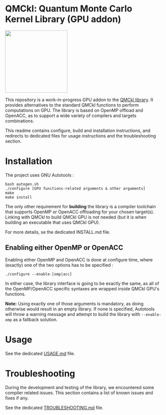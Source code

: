 # QMCkl: Quantum Monte Carlo Kernel Library (GPU addon)

<img src="https://trex-coe.eu/sites/default/files/styles/responsive_no_crop/public/2022-01/QMCkl%20code.png?itok=UvOUClA5" width=200>

This repository is a work-in-progress GPU addon to the [QMCkl library](https://github.com/TREX-CoE/qmckl). It provides alternatives to the standard QMCkl functions to perform computations on GPU. The library is based on OpenMP offload and OpenACC, as to support a wide variety of compilers and targets combinations.

This readme contains configure, build and installation instructions, and redirects to dedicated files for usage instructions and the troubleshooting section.

# Installation

The project uses GNU Autotools :

```
bash autogen.sh
./configure [GPU functions-related arguments & other arguments]
make
make install
```

The only other requirement for **building** the library is a compiler toolchain that supports OpenMP or OpenACC offloading for your chosen target(s). Linking with QMCkl to build QMCkl GPU is not needed (but it is when building an executable that uses QMCkl GPU).

For more details, se the dedicated INSTALL.md file.

## Enabling either OpenMP or OpenACC

Enabling either OpenMP and OpenACC is done at configure time, where (exactly) one of the two options has to be specified :

```
./configure --enable-[omp|acc]
```

In either case, the library interface is going to be exactly the same, as all of the OpenMP/OpenACC specific syntaxes are wrapped inside  QMCkl GPU's functions.

**Note:** Using exactly one of those arguments is mandatory, as doing otherwise would result in an empty library. If none is specified, Autotools will throw a warning message and attempt to build the library with `--enable-omp` as a fallback solution.


# Usage

See the dedicated [USAGE.md](https://github.com/TREX-CoE/qmckl_gpu/blob/main/doc/USAGE.md) file.


# Troubleshooting

During the development and testing of the library, we encountered some compiler related issues. This section contains a list of known issues and fixes if any. 

See the dedicated [TROUBLESHOOTING.md](https://github.com/TREX-CoE/qmckl_gpu/blob/main/doc/TROUBLESHOOTING.md) file.

